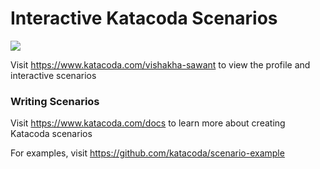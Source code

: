 # Interactive Katacoda Scenarios

[![](http://shields.katacoda.com/katacoda/vishakha-sawant/count.svg)](https://www.katacoda.com/vishakha-sawant "Get your profile on Katacoda.com")

Visit https://www.katacoda.com/vishakha-sawant to view the profile and interactive scenarios

### Writing Scenarios
Visit https://www.katacoda.com/docs to learn more about creating Katacoda scenarios

For examples, visit https://github.com/katacoda/scenario-example
